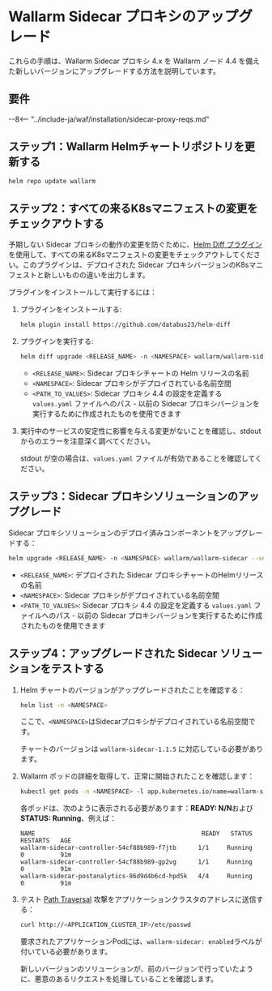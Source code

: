 [ip-lists-docs]: ../user-guides/ip-lists/overview.md

# Wallarm Sidecar プロキシのアップグレード

これらの手順は、Wallarm Sidecar プロキシ 4.x を Wallarm ノード 4.4 を備えた新しいバージョンにアップグレードする方法を説明しています。

## 要件

--8<-- "../include-ja/waf/installation/sidecar-proxy-reqs.md"

## ステップ1：Wallarm Helmチャートリポジトリを更新する

```bash
helm repo update wallarm
```

## ステップ2：すべての来るK8sマニフェストの変更をチェックアウトする

予期しない Sidecar プロキシの動作の変更を防ぐために、[Helm Diff プラグイン](https://github.com/databus23/helm-diff)を使用して、すべての来るK8sマニフェストの変更をチェックアウトしてください。このプラグインは、デプロイされた Sidecar プロキシバージョンのK8sマニフェストと新しいものの違いを出力します。

プラグインをインストールして実行するには：

1. プラグインをインストールする:

    ```bash
    helm plugin install https://github.com/databus23/helm-diff
    ```
2. プラグインを実行する:

    ```bash
    helm diff upgrade <RELEASE_NAME> -n <NAMESPACE> wallarm/wallarm-sidecar --version 4.4.5 -f <PATH_TO_VALUES>
    ```

    * `<RELEASE_NAME>`: Sidecar プロキシチャートの Helm リリースの名前
    * `<NAMESPACE>`: Sidecar プロキシがデプロイされている名前空間
    * `<PATH_TO_VALUES>`: Sidecar プロキシ 4.4 の設定を定義する `values.yaml` ファイルへのパス - 以前の Sidecar プロキシバージョンを実行するために作成されたものを使用できます
3. 実行中のサービスの安定性に影響を与える変更がないことを確認し、stdout からのエラーを注意深く調べてください。

    stdout が空の場合は、`values.yaml` ファイルが有効であることを確認してください。

## ステップ3：Sidecar プロキシソリューションのアップグレード

Sidecar プロキシソリューションのデプロイ済みコンポーネントをアップグレードする：

``` bash
helm upgrade <RELEASE_NAME> -n <NAMESPACE> wallarm/wallarm-sidecar --version 4.4.5 -f <PATH_TO_VALUES>
```

* `<RELEASE_NAME>`: デプロイされた Sidecar プロキシチャートのHelmリリースの名前
* `<NAMESPACE>`: Sidecar プロキシがデプロイされている名前空間
* `<PATH_TO_VALUES>`: Sidecar プロキシ 4.4 の設定を定義する `values.yaml` ファイルへのパス - 以前の Sidecar プロキシバージョンを実行するために作成されたものを使用できます

## ステップ4：アップグレードされた Sidecar ソリューションをテストする

1. Helm チャートのバージョンがアップグレードされたことを確認する：

    ```bash
    helm list -n <NAMESPACE>
    ```

    ここで、`<NAMESPACE>`はSidecarプロキシがデプロイされている名前空間です。

    チャートのバージョンは `wallarm-sidecar-1.1.5` に対応している必要があります。
1. Wallarm ポッドの詳細を取得して、正常に開始されたことを確認します：

    ```bash
    kubectl get pods -n <NAMESPACE> -l app.kubernetes.io/name=wallarm-sidecar
    ```

    各ポッドは、次のように表示される必要があります：**READY: N/N**および**STATUS: Running**、例えば：

    ```
    NAME                                              READY   STATUS    RESTARTS   AGE
    wallarm-sidecar-controller-54cf88b989-f7jtb      1/1     Running   0          91m
    wallarm-sidecar-controller-54cf88b989-gp2vg      1/1     Running   0          91m
    wallarm-sidecar-postanalytics-86d9d4b6cd-hpd5k   4/4     Running   0          91m
    ```
1. テスト [Path Traversal](../attacks-vulns-list.md#path-traversal) 攻撃をアプリケーションクラスタのアドレスに送信する：

    ```bash
    curl http://<APPLICATION_CLUSTER_IP>/etc/passwd
    ```

    要求されたアプリケーションPodには、`wallarm-sidecar: enabled`ラベルが付いている必要があります。

    新しいバージョンのソリューションが、前のバージョンで行っていたように、悪意のあるリクエストを処理していることを確認します。